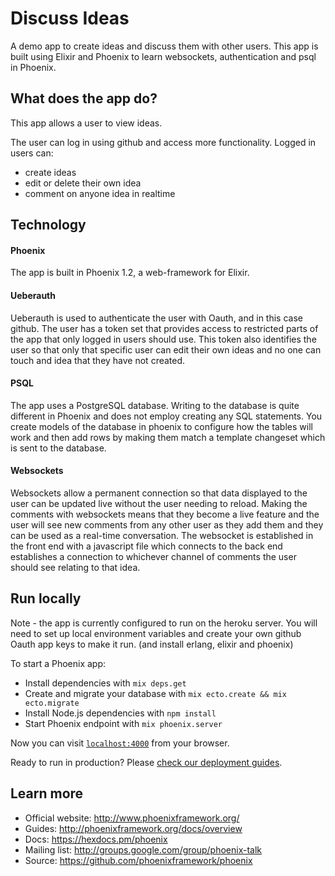 # Discuss Ideas

A demo app to create ideas and discuss them with other users.
This app is built using Elixir and Phoenix to learn websockets, authentication and psql in Phoenix.

## What does the app do?

This app allows a user to view ideas.

The user can log in using github and access more functionality. Logged in users can:

- create ideas
- edit or delete their own idea
- comment on anyone idea in realtime

## Technology

#### Phoenix

The app is built in Phoenix 1.2, a web-framework for Elixir.

#### Ueberauth

Ueberauth is used to authenticate the user with Oauth, and in this case github. The user has a token set that provides access to restricted parts of the app that only logged in users should use. This token also identifies the user so that only that specific user can edit their own ideas and no one can touch and idea that they have not created.

#### PSQL

The app uses a PostgreSQL database. Writing to the database is quite different in Phoenix and does not employ creating any SQL statements. You create models of the database in phoenix to configure how the tables will work and then add rows by making them match a template changeset which is sent to the database.

#### Websockets

Websockets allow a permanent connection so that data displayed to the user can be updated live without the user needing to reload. Making the comments with websockets means that they become a live feature and the user will see new comments from any other user as they add them and they can be used as a real-time conversation.
The websocket is established in the front end with a javascript file which connects to the back end establishes a connection to whichever channel of comments the user should see relating to that idea.

## Run locally

Note - the app is currently configured to run on the heroku server. You will need to set up local environment variables and create your own github Oauth app keys to make it run. (and install erlang, elixir and phoenix)

To start a Phoenix app:

- Install dependencies with `mix deps.get`
- Create and migrate your database with `mix ecto.create && mix ecto.migrate`
- Install Node.js dependencies with `npm install`
- Start Phoenix endpoint with `mix phoenix.server`

Now you can visit [`localhost:4000`](http://localhost:4000) from your browser.

Ready to run in production? Please [check our deployment guides](http://www.phoenixframework.org/docs/deployment).

## Learn more

- Official website: http://www.phoenixframework.org/
- Guides: http://phoenixframework.org/docs/overview
- Docs: https://hexdocs.pm/phoenix
- Mailing list: http://groups.google.com/group/phoenix-talk
- Source: https://github.com/phoenixframework/phoenix
